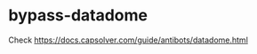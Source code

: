 # bypass-datadome
Check https://docs.capsolver.com/guide/antibots/datadome.html
                                                                      